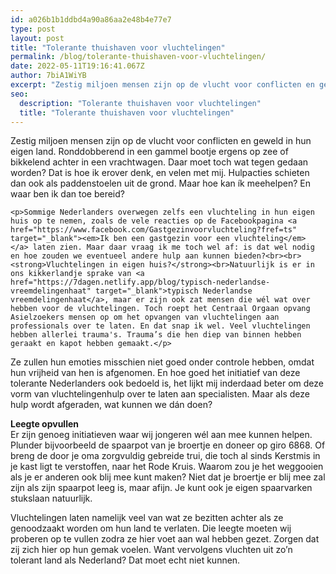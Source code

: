 ```yaml
---
id: a026b1b1ddbd4a90a86aa2e48b4e77e7
type: post
layout: post
title: "Tolerante thuishaven voor vluchtelingen"
permalink: /blog/tolerante-thuishaven-voor-vluchtelingen/
date: 2022-05-11T19:16:41.067Z
author: 7biA1WiYB
excerpt: "Zestig miljoen mensen zijn op de vlucht voor conflicten en geweld in hun eigen land. Ronddobberend in een gammel bootje ergens op zee of bikkelend achter in een vrachtwagen. Daar moet toch wat tegen gedaan worden? Dat is hoe ik erover denk, en velen met mij. Hulpacties schieten dan ook als paddenstoelen uit de grond. Maar hoe kan ík meehelpen? En waar ben ik dan toe bereid?  "
seo:
  description: "Tolerante thuishaven voor vluchtelingen"
  title: "Tolerante thuishaven voor vluchtelingen"
---
```

Zestig miljoen mensen zijn op de vlucht voor conflicten en geweld in hun eigen land. Ronddobberend in een gammel bootje ergens op zee of bikkelend achter in een vrachtwagen. Daar moet toch wat tegen gedaan worden? Dat is hoe ik erover denk, en velen met mij. Hulpacties schieten dan ook als paddenstoelen uit de grond. Maar hoe kan ík meehelpen? En waar ben ik dan toe bereid?  

    <p>Sommige Nederlanders overwegen zelfs een vluchteling in hun eigen huis op te nemen, zoals de vele reacties op de Facebookpagina <a href="https://www.facebook.com/Gastgezinvoorvluchteling?fref=ts" target="_blank"><em>Ik ben een gastgezin voor een vluchteling</em></a> laten zien. Maar daar vraag ik me toch wel af: is dat wel nodig en hoe zouden we eventueel andere hulp aan kunnen bieden?<br><br><strong>Vluchtelingen in eigen huis?</strong><br>Natuurlijk is er in ons kikkerlandje sprake van <a href="https://7dagen.netlify.app/blog/typisch-nederlandse-vreemdelingenhaat" target="_blank">typisch Nederlandse vreemdelingenhaat</a>, maar er zijn ook zat mensen die wél wat over hebben voor de vluchtelingen. Toch roept het Centraal Orgaan opvang Asielzoekers mensen op om het opvangen van vluchtelingen aan professionals over te laten. En dat snap ik wel. Veel vluchtelingen hebben allerlei trauma's. Trauma’s die hen diep van binnen hebben geraakt en kapot hebben gemaakt.</p>
<p>Ze zullen hun emoties misschien niet goed onder controle hebben, omdat hun vrijheid van hen is afgenomen. En hoe goed het initiatief van deze tolerante Nederlanders ook bedoeld is, het lijkt mij inderdaad beter om deze vorm van vluchtelingenhulp over te laten aan specialisten. Maar als deze hulp wordt afgeraden, wat kunnen we dán doen?</p>
<p><strong>Leegte opvullen</strong><br>Er zijn genoeg initiatieven waar wij jongeren wél aan mee kunnen helpen. Plunder bijvoorbeeld de spaarpot van je broertje en doneer op giro 6868. Of breng de door je oma zorgvuldig gebreide trui, die toch al sinds Kerstmis in je kast ligt te verstoffen, naar het Rode Kruis. Waarom zou je het weggooien als je er anderen ook blij mee kunt maken? Niet dat je broertje er blij mee zal zijn als zijn spaarpot leeg is, maar afijn. Je kunt ook je eigen spaarvarken stukslaan natuurlijk. </p>
<p>Vluchtelingen laten namelijk veel van wat ze bezitten achter als ze genoodzaakt worden om hun land te verlaten. Die leegte moeten wij proberen op te vullen zodra ze hier voet aan wal hebben gezet. Zorgen dat zij zich hier op hun gemak voelen. Want vervolgens vluchten uit zo’n tolerant land als Nederland? Dat moet echt niet kunnen.</p>  
